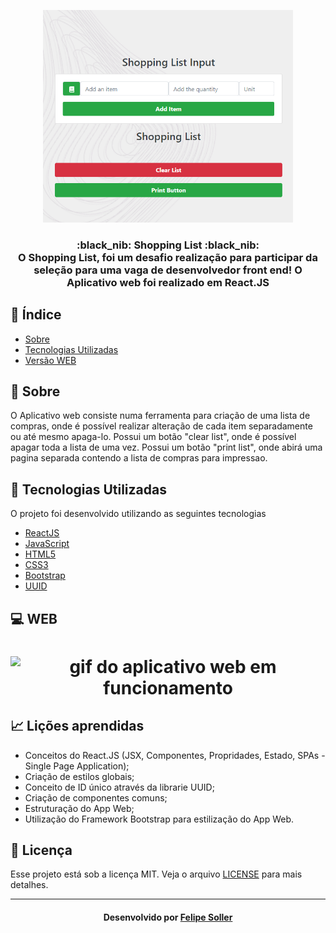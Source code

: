 <p align="center">
  <img src="https://github.com/FelipeSoller/Shopping_List/blob/main/Shopping%20List.PNG" width="400px" alt="Tela do Shopping List">
</p>

<h3 align="center">
:black_nib: Shopping List :black_nib: <br>
  O Shopping List, foi um desafio realização para participar da seleção para uma vaga de desenvolvedor front end!
  O Aplicativo web foi realizado em React.JS
</h3>

## :bookmark_tabs: Índice

- [Sobre](#sobre)
- [Tecnologias Utilizadas](#tecnologias-utilizadas)
- [Versão WEB](#versao-web)

<a id="sobre"></a>

## :bookmark: Sobre

O Aplicativo web consiste numa ferramenta para criação de uma lista de compras, onde é possível realizar alteração de cada item separadamente ou até mesmo apaga-lo.
Possui um botão "clear list", onde é possível apagar toda a lista de uma vez.
Possui um botão "print list", onde abirá uma pagina separada contendo a lista de compras para impressao.

<a id="tecnologias-utilizadas"></a>

## :rocket: Tecnologias Utilizadas

O projeto foi desenvolvido utilizando as seguintes tecnologias

- [ReactJS](https://reactjs.org/)
- [JavaScript](https://developer.mozilla.org/pt-BR/docs/Aprender/JavaScript)
- [HTML5](https://developer.mozilla.org/pt-BR/docs/Web/HTML)
- [CSS3](https://developer.mozilla.org/pt-BR/docs/Web/CSS)
- [Bootstrap](https://getbootstrap.com/)
- [UUID](https://www.npmjs.com/package/uuid)

<a id="versao-web"></a>

## :computer: WEB

<h1 align="center">
    <img alt="gif do aplicativo web em funcionamento" src="https://github.com/FelipeSoller/Shopping_List/blob/main/Shopping%20List.gif" width="800px">
</h1>

## :chart_with_upwards_trend: Lições aprendidas

- Conceitos do React.JS (JSX, Componentes, Propridades, Estado, SPAs - Single Page Application);
- Criação de estilos globais;
- Conceito de ID único através da librarie UUID;
- Criação de componentes comuns;
- Estruturação do App Web;
- Utilização do Framework Bootstrap para estilização do App Web.

## :memo: Licença

Esse projeto está sob a licença MIT. Veja o arquivo [LICENSE](LICENSE.md) para mais detalhes.

---

<h4 align="center">
    Desenvolvido por <a href="https://www.linkedin.com/in/felipesoller/" target="_blank">Felipe Soller</a>
</h4>




